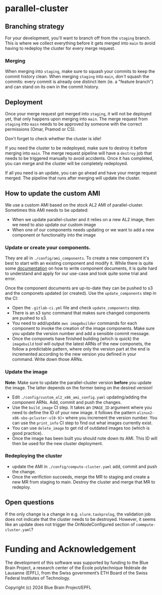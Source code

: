 # parallel-cluster

## Branching strategy

For your development, you'll want to branch off from the `staging` branch. This is where we collect everything before it gets merged into `main` to avoid having to redeploy the cluster for every merge request.

### Merging

When merging into `staging`, make sure to squash your commits to keep the commit history clean.
When merging `staging` into `main`, _don't_ squash the commits: every commit is already one distinct item (ie. a "feature branch") and can stand on its own in the commit history.


## Deployment

Once your merge request got merged into `staging`, it will not be deployed yet, that only happens upon merging into `main`. The merge request from `staging` into `main` needs to be approved by someone with the correct permissions (Omar, Pramod or CS).

Don't forget to check whether the cluster is idle!

If you need the cluster to be redeployed, make sure to destroy it before merging into `main`. The merge request pipeline will have a `destroy` job that needs to be triggered manually to avoid accidents. Once it has completed, you can merge and the cluster will be completely redeployed.

If all you need is an update, you can go ahead and have your merge request merged. The pipeline that runs after merging will update the cluster.

## How to update the custom AMI

We use a custom AMI based on the stock AL2 AMI of parallel-cluster. Sometimes this AMI needs to be
updated:
- When we update parallel-cluster and it relies on a new AL2 image, then we need to also update our
  custom image
- When one of our components needs updating or we want to add a new component or functionality into
  the image

### Update or create your components.


They are all in `./config/ami_components`. To create a new component
it's best to start with an existing component and modify it. While there is quite some
[documentation](https://docs.aws.amazon.com/imagebuilder/latest/userguide/toe-component-manager.html)
on how to write component documents, it is quite hard to understand and apply for our use-case and took quite some trial and error.

Once the component documents are up-to-date they can be pushed to s3 and the componets updated (or
created). Use the `update_components` step in the CI:

- Open the `.gitlab-ci.yml` file and check `update_components` step.
- There is an s3 sync command that makes sure changed components are pushed to s3.
- You need to add/update `aws imagebuilder` commands for each component to invoke the creation of
  the image components. Make sure you update the version number and add a sensible commit message.
- Once the componets have finished building (which is quick) the `imagebuild` tool will output the
  latest ARNs of the new componets, the follow a predictable pattern, where only the version part at
  the end is incremented according to the new version you defined in your command. Write down those
  ARNs.
### Update the image

**Note:** Make sure to update the parallel-cluster version **before** you update the image. The
latter depends on the former being on the desired version!

- Edit `./config/custom_al2_x86_ami_config.yaml` updating/adding the component ARNs. Add, commit and
  push the changes.
- Use the `build_image` CI step. It takes an `IMAGE_ID` argument where you need to define the ID of
  your new image. it follows the pattern `alinux2-x86-sbo-pcluster-v[0-9]+` where you increment the
  version number. You can use the `print_info` CI step to find out what images currently exist.
- You can use `delete_image` to get rid of outdated images too (which is good practice).
- Once the image has been built you should note down its AMI. This ID will then be used for the new
  cluster deployment.

### Redeploying the cluster

- update the AMI in `./config/compute-cluster.yaml` add, commit and push the change.
- Once the verifiction succeeds, merge the MR to staging and create a new MR from staging to main. Destroy
  the cluster and merge that MR to redeploy.

## Open questions

If the only change is a change in e.g. `slurm.taskprolog`, the validation job does not indicate that the cluster needs to be destroyed. However, it seems like an update does not trigger the OnNodeConfigured section of `commpute-cluster.yaml`?

# Funding and Acknowledgement

The development of this software was supported by funding to the Blue Brain Project, a research center of the École polytechnique fédérale de Lausanne (EPFL), from the Swiss government’s ETH Board of the Swiss Federal Institutes of Technology.

Copyright (c) 2024 Blue Brain Project/EPFL
